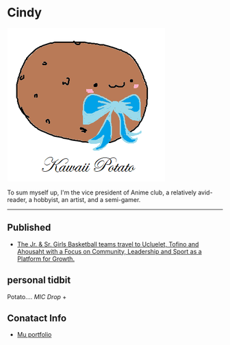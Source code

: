 # Cindy
![](../_assets/Kawaiipotatowblueribbonandblush.png)

To sum myself up, I'm the vice president of Anime club, a relatively avid-reader, a hobbyist, an artist, and a semi-gamer.

___

## Published
- [The Jr. & Sr. Girls Basketball teams travel to Ucluelet, Tofino and Ahousaht with a Focus on Community, Leadership and Sport as a Platform for Growth.](https://medium.com/@newsletter_54417/the-jr-sr-85aa58b88c2a)


## personal tidbit 
Potato.... *MIC Drop*
+

## Conatact Info
- [Mu portfolio](https://sites.google.com/templeton.vsb.bc.ca/portfolio-graphics-cindy/home)

